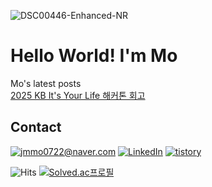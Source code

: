 

![DSC00446-Enhanced-NR](https://github.com/user-attachments/assets/67a50e7c-6db2-4f1a-902b-03efbc250579)

# Hello World! I'm Mo

<div>
    Mo's latest posts <br><a href='https://mozmin.tistory.com/1' target='_blank'>2025 KB It's Your Life 해커톤 회고<br></a></div>

## Contact

[![jmmo0722@naver.com](https://img.shields.io/badge/jmmo0722@naver.com-D14836.svg?&logo=gmail&logoColor=03C75A)](mailto:jmmo0722@naver.com)
[![LinkedIn](https://img.shields.io/badge/LinkedIn-0A66C2?&logo=linkedin&logoColor=fff)](https://www.linkedin.com/in/%EC%A0%95%EB%AF%BC-%EB%AA%A8-289504385/)
[![tistory](https://img.shields.io/badge/tistory-E34F26.svg?&logo=tistory&logoColor=white)](https://mozmin.tistory.com)



![Hits](https://komarev.com/ghpvc/?username=mozmin)
[![Solved.ac프로필](http://mazassumnida.wtf/api/mini/generate_badge?boj=jmmo0722)](https://solved.ac/jmmo0722)
